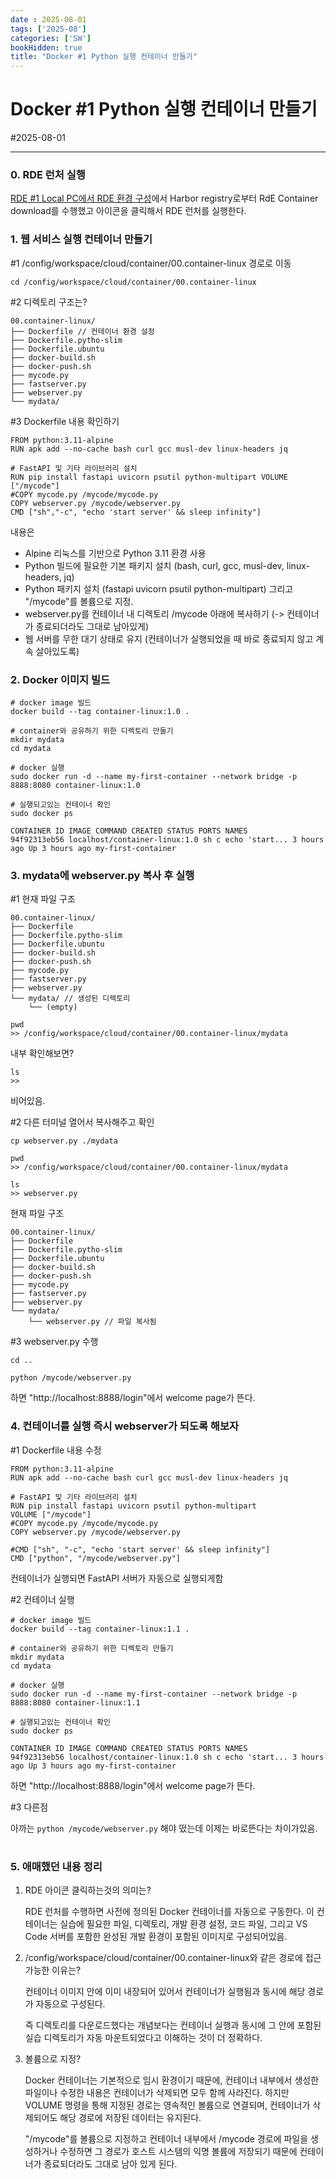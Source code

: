 ```yaml
---
date : 2025-08-01
tags: ['2025-08']
categories: ['SW']
bookHidden: true
title: "Docker #1 Python 실행 컨테이너 만들기"
---
```


# Docker #1 Python 실행 컨테이너 만들기

#2025-08-01

---

### 0. RDE 런처 실행

[RDE #1 Local PC에서 RDE 환경 구성](https://yshghid.github.io/docs/study/sw/sw3/)에서 Harbor registry로부터 RdE Container download를 수행했고 아이콘을 클릭해서 RDE 런처를 실행한다.


### 1. 웹 서비스 실행 컨테이너 만들기


#1 /config/workspace/cloud/container/00.container-linux 경로로 이동

```shell
cd /config/workspace/cloud/container/00.container-linux
```

#2 디렉토리 구조는?

```plain text
00.container-linux/
├── Dockerfile // 컨테이너 환경 설정
├── Dockerfile.pytho-slim
├── Dockerfile.ubuntu
├── docker-build.sh
├── docker-push.sh
├── mycode.py 
├── fastserver.py
├── webserver.py
└── mydata/ 
```

#3 Dockerfile 내용 확인하기

```plain text
FROM python:3.11-alpine
RUN apk add --no-cache bash curl gcc musl-dev linux-headers jq

# FastAPI 및 기타 라이브러리 설치
RUN pip install fastapi uvicorn psutil python-multipart VOLUME ["/mycode"]
#COPY mycode.py /mycode/mycode.py
COPY webserver.py /mycode/webserver.py
CMD ["sh","-c", "echo 'start server' && sleep infinity"]
```

내용은
- Alpine 리눅스를 기반으로 Python 3.11 환경 사용
- Python 빌드에 필요한 기본 패키지 설치 (bash, curl, gcc, musl-dev, linux-headers, jq)
- Python 패키지 설치 (fastapi uvicorn psutil python-multipart) 그리고 "/mycode"를 볼륨으로 지정.
- webserver.py를 컨테이너 내 디렉토리 /mycode 아래에 복사하기 (-> 컨테이너가 종료되더라도 그대로 남아있게)
- 웹 서버를 무한 대기 상태로 유지 (컨테이너가 실행되었을 때 바로 종료되지 않고 계속 살아있도록)


### 2. Docker 이미지 빌드

```shell
# docker image 빌드
docker build --tag container-linux:1.0 .

# container와 공유하기 위한 디렉토리 만들기
mkdir mydata
cd mydata

# docker 실행
sudo docker run -d --name my-first-container --network bridge -p 8888:8080 container-linux:1.0

# 실행되고있는 컨테이너 확인
sudo docker ps
```
```shell
CONTAINER ID IMAGE COMMAND CREATED STATUS PORTS NAMES
94f92313eb56 localhost/container-linux:1.0 sh c echo 'start... 3 hours ago Up 3 hours ago my-first-container
```


### 3. mydata에 webserver.py 복사 후 실행

#1 현재 파일 구조

```plain text
00.container-linux/
├── Dockerfile
├── Dockerfile.pytho-slim
├── Dockerfile.ubuntu
├── docker-build.sh
├── docker-push.sh
├── mycode.py
├── fastserver.py
├── webserver.py
└── mydata/ // 생성된 디렉토리
    └── (empty)
```

```shell
pwd
>> /config/workspace/cloud/container/00.container-linux/mydata
```

내부 확인해보면?

```shell
ls
>> 
```
비어있음.

#2 다른 터미널 열어서 복사해주고 확인

```shell
cp webserver.py ./mydata

pwd
>> /config/workspace/cloud/container/00.container-linux/mydata

ls
>> webserver.py
```

현재 파일 구조 
```plain text
00.container-linux/
├── Dockerfile
├── Dockerfile.pytho-slim
├── Dockerfile.ubuntu
├── docker-build.sh
├── docker-push.sh
├── mycode.py
├── fastserver.py
├── webserver.py
└── mydata/ 
    └── webserver.py // 파일 복사됨
```

#3 webserver.py 수행

```shell
cd ..

python /mycode/webserver.py
```

하면 "http://localhost:8888/login"에서 welcome page가 뜬다.

### 4. 컨테이너를 실행 즉시 webserver가 되도록 해보자

#1 Dockerfile 내용 수정

```plain text
FROM python:3.11-alpine
RUN apk add --no-cache bash curl gcc musl-dev linux-headers jq

# FastAPI 및 기타 라이브러리 설치
RUN pip install fastapi uvicorn psutil python-multipart
VOLUME ["/mycode"]
#COPY mycode.py /mycode/mycode.py
COPY webserver.py /mycode/webserver.py

#CMD ["sh", "-c", "echo 'start server' && sleep infinity"]
CMD ["python", "/mycode/webserver.py"]
```

컨테이너가 실행되면 FastAPI 서버가 자동으로 실행되게함

#2 컨테이너 실행

```shell
# docker image 빌드
docker build --tag container-linux:1.1 . 

# container와 공유하기 위한 디렉토리 만들기
mkdir mydata
cd mydata

# docker 실행
sudo docker run -d --name my-first-container --network bridge -p 8888:8080 container-linux:1.1

# 실행되고있는 컨테이너 확인
sudo docker ps
```
```shell
CONTAINER ID IMAGE COMMAND CREATED STATUS PORTS NAMES
94f92313eb56 localhost/container-linux:1.0 sh c echo 'start... 3 hours ago Up 3 hours ago my-first-container
```

하면 "http://localhost:8888/login"에서 welcome page가 뜬다.

#3 다른점

아까는 `python /mycode/webserver.py` 해야 떴는데 이제는 바로뜬다는 차이가있음.

#

### 5. 애매했던 내용 정리

1. RDE 아이콘 클릭하는것의 의미는?

   RDE 런처를 수행하면 사전에 정의된 Docker 컨테이너를 자동으로 구동한다. 이 컨테이너는 실습에 필요한 파일, 디렉토리, 개발 환경 설정, 코드 파일, 그리고 VS Code 서버를 포함한 완성된 개발 환경이 포함된 이미지로 구성되어있음.

2. /config/workspace/cloud/container/00.container-linux와 같은 경로에 접근 가능한 이유는?

   컨테이너 이미지 안에 이미 내장되어 있어서 컨테이너가 실행됨과 동시에 해당 경로가 자동으로 구성된다.

   즉 디렉토리를 다운로드했다는 개념보다는 컨테이너 실행과 동시에 그 안에 포함된 실습 디렉토리가 자동 마운트되었다고 이해하는 것이 더 정확하다. 


3. 볼륨으로 지정?

   Docker 컨테이너는 기본적으로 임시 환경이기 때문에, 컨테이너 내부에서 생성한 파일이나 수정한 내용은 컨테이너가 삭제되면 모두 함께 사라진다. 하지만 VOLUME 명령을 통해 지정된 경로는 영속적인 볼륨으로 연결되며, 컨테이너가 삭제되어도 해당 경로에 저장된 데이터는 유지된다.

   "/mycode"를 볼륨으로 지정하고 컨테이너 내부에서 /mycode 경로에 파일을 생성하거나 수정하면 그 경로가 호스트 시스템의 익명 볼륨에 저장되기 때문에 컨테이너가 종료되더라도 그대로 남아 있게 된다.
